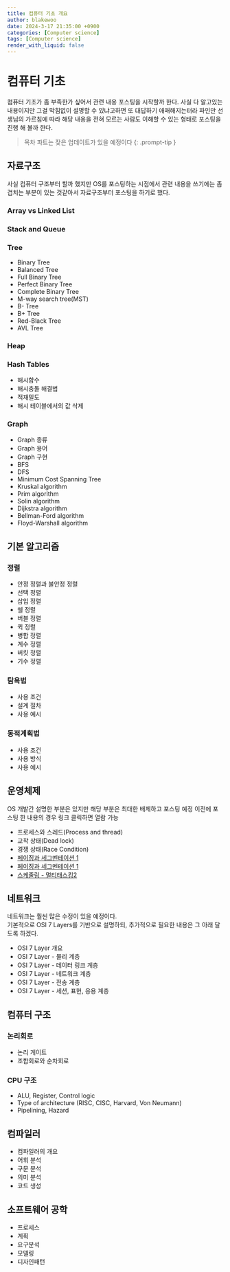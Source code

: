 ```yaml
---
title: 컴퓨터 기초 개요
author: blakewoo
date: 2024-3-17 21:35:00 +0900
categories: [Computer science]
tags: [Computer science]
render_with_liquid: false
---
```


# 컴퓨터 기초

컴퓨터 기초가 좀 부족한가 싶어서 관련 내용 포스팅을 시작할까 한다.
사실 다 알고있는 내용이지만 그걸 막힘없이 설명할 수 있냐고하면 또 대답하기 애매해지는터라
파인만 선생님의 가르침에 따라 해당 내용을 전혀 모르는 사람도 이해할 수 있는 형태로 포스팅을
진행 해 볼까 한다.

> 목차 파트는 잦은 업데이트가 있을 예정이다
{: .prompt-tip }


## 자료구조
사실 컴퓨터 구조부터 할까 했지만 OS를 포스팅하는 시점에서 관련 내용을 쓰기에는 좀 겹치는 부분이 있는 것같아서
자료구조부터 포스팅을 하기로 했다.

### Array vs Linked List
### Stack and Queue
### Tree
- Binary Tree
- Balanced Tree
- Full Binary Tree
- Perfect Binary Tree
- Complete Binary Tree
- M-way search tree(MST)
- B- Tree
- B+ Tree
- Red-Black Tree
- AVL Tree

### Heap
### Hash Tables
- 해시함수
- 해시충돌 해결법
- 적재밀도
- 해시 테이블에서의 값 삭제

### Graph
- Graph 종류
- Graph 용어  
- Graph 구현
- BFS
- DFS  
- Minimum Cost Spanning Tree
- Kruskal algorithm
- Prim algorithm
- Solin algorithm  
- Dijkstra algorithm
- Bellman-Ford algorithm
- Floyd-Warshall algorithm

## 기본 알고리즘
### 정렬
- 안정 정렬과 불안정 정렬
- 선택 정렬
- 삽입 정렬
- 쉘 정렬
- 버블 정렬
- 퀵 정렬
- 병합 정렬
- 계수 정렬
- 버킷 정렬
- 기수 정렬

### 탐욕법
- 사용 조건
- 설계 절차
- 사용 예시

### 동적계획법
- 사용 조건
- 사용 방식
- 사용 예시

## 운영체제
OS 개발간 설명한 부분은 있지만 해당 부분은 최대한 배제하고 포스팅 예정
이전에 포스팅 한 내용의 경우 링크 클릭하면 열람 가능

- 프로세스와 스레드(Process and thread)
- 교착 상태(Dead lock)
- 경쟁 상태(Race Condition)
- [페이징과 세그멘테이션 1](https://blakewoo.github.io/posts/%ED%8E%98%EC%9D%B4%EC%A7%95%EA%B3%BC-%EC%84%B8%EA%B7%B8%EB%A9%98%ED%85%8C%EC%9D%B4%EC%85%98-1/)   
- [페이징과 세그멘테이션 1](https://blakewoo.github.io/posts/%ED%8E%98%EC%9D%B4%EC%A7%95%EA%B3%BC-%EC%84%B8%EA%B7%B8%EB%A9%98%ED%85%8C%EC%9D%B4%EC%85%98-2/)
- [스케줄링 - 멀티태스킹2](https://blakewoo.github.io/posts/%EB%A9%80%ED%8B%B0%ED%83%9C%EC%8A%A4%ED%82%B9-2/)


## 네트워크
네트워크는 훨씬 많은 수정이 있을 예정이다.  
기본적으로 OSI 7 Layers를 기반으로 설명하되, 추가적으로 필요한 내용은 그 아래 달도록 하겠다.

- OSI 7 Layer 개요
- OSI 7 Layer - 물리 계층
- OSI 7 Layer - 데이터 링크 계층
- OSI 7 Layer - 네트워크 계층
- OSI 7 Layer - 전송 계층
- OSI 7 Layer - 세션, 표현, 응용 계층

## 컴퓨터 구조

### 논리회로
- 논리 게이트
- 조합회로와 순차회로

### CPU 구조
- ALU, Register, Control logic
- Type of architecture (RISC, CISC, Harvard, Von Neumann)
- Pipelining, Hazard

## 컴파일러
- 컴파일러의 개요
- 어휘 분석
- 구문 분석
- 의미 분석
- 코드 생성

## 소프트웨어 공학
- 프로세스
- 계획
- 요구분석
- 모델링
- 디자인패턴

